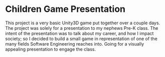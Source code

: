 # Children Game Presentation

This project is a very basic Unity3D game put together over a couple days. The project was solely
for a presentation to my nephews Pre-K class. The intent of the presentation was to talk about
my career, and how I impact society; so I decided to build a small game in representation of
one of the many fields Software Engineering reaches into. Going for a visually appealing
presentation to engage the class.
